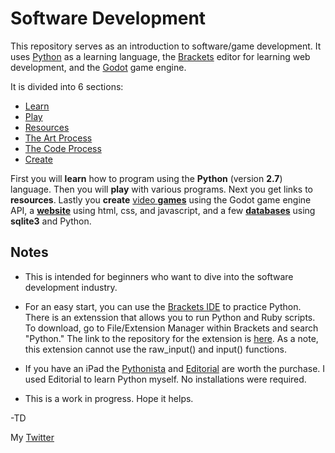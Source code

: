 # Software Development
This repository serves as an introduction to software/game development.
It uses [Python](https://www.python.org) as a learning language, the [Brackets](http://brackets.io) editor for learning web development, and the [Godot](http://www.godotengine.org/wp/) game engine.

It is divided into 6 sections:

- [Learn](https://github.com/TutorialDoctor/Software_Development/blob/master/1%20Learn.md)
- [Play](https://github.com/TutorialDoctor/Software_Development/blob/master/2%20Play.md)
- [Resources](https://github.com/TutorialDoctor/Software_Development/blob/master/3%20Resources.md)
- [The Art Process](https://github.com/TutorialDoctor/Software_Development/blob/master/4%20Art%20Process.md)
- [The Code Process](https://github.com/TutorialDoctor/Software_Development/blob/master/5%20Code%20Process.md)
- [Create](https://github.com/TutorialDoctor/Software_Development/blob/master/6%20Create.md)

First you will **learn** how to program using the **Python** (version **2.7**) language. Then you will **play** with various programs. Next you get links to **resources**. Lastly you **create** [video **games**](https://github.com/TutorialDoctor/TD-Godot-Games) using the Godot game engine API, a [**website**](https://github.com/TutorialDoctor/Programming-Language-Tutorials/tree/master/Web%20Development) using html, css, and javascript, and a few [**databases**](https://github.com/TutorialDoctor/Programming-Language-Tutorials/tree/master/SQlite-Tutorial) using **sqlite3** and Python.

## Notes
- This is intended for beginners who want to dive into the software development industry.

- For an easy start, you can use the [Brackets IDE](http://brackets.io) to practice Python. There is an extenssion that allows you to run Python and Ruby scripts. To download, go to File/Extension Manager within Brackets and search "Python."
The link to the repository for the extension is [here](https://github.com/jadbox/brackets-integrated-development). As a note, this extension cannot use the raw_input() and input() functions.

- If you have an iPad the [Pythonista](https://itunes.apple.com/app/pythonista/id528579881) and [Editorial](https://itunes.apple.com/us/app/editorial/id673907758?mt=8) are worth the purchase. I used Editorial to learn Python myself. No installations were required. 

- This is a work in progress. Hope it helps.


-TD

My [Twitter](https://twitter.com/TutorialDoctor)

